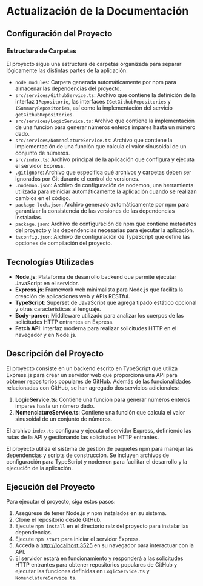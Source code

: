 # Actualización de la Documentación

## Configuración del Proyecto
### Estructura de Carpetas
El proyecto sigue una estructura de carpetas organizada para separar lógicamente las distintas partes de la aplicación:

- `node_modules`: Carpeta generada automáticamente por npm para almacenar las dependencias del proyecto.
- `src/services/GithubService.ts`: Archivo que contiene la definición de la interfaz `IRepositorie`, las interfaces `IGetGithubRepositories` y `ISummaryRepositories`, así como la implementación del servicio `getGithubRepositories`.
- `src/services/LogicService.ts`: Archivo que contiene la implementación de una función para generar números enteros impares hasta un número dado.
- `src/services/NomenclatureService.ts`: Archivo que contiene la implementación de una función que calcula el valor sinusoidal de un conjunto de números.
- `src/index.ts`: Archivo principal de la aplicación que configura y ejecuta el servidor Express.
- `.gitignore`: Archivo que especifica qué archivos y carpetas deben ser ignorados por Git durante el control de versiones.
- `.nodemon.json`: Archivo de configuración de nodemon, una herramienta utilizada para reiniciar automáticamente la aplicación cuando se realizan cambios en el código.
- `package-lock.json`: Archivo generado automáticamente por npm para garantizar la consistencia de las versiones de las dependencias instaladas.
- `package.json`: Archivo de configuración de npm que contiene metadatos del proyecto y las dependencias necesarias para ejecutar la aplicación.
- `tsconfig.json`: Archivo de configuración de TypeScript que define las opciones de compilación del proyecto.

## Tecnologías Utilizadas
- **Node.js**: Plataforma de desarrollo backend que permite ejecutar JavaScript en el servidor.
- **Express.js**: Framework web minimalista para Node.js que facilita la creación de aplicaciones web y APIs RESTful.
- **TypeScript**: Superset de JavaScript que agrega tipado estático opcional y otras características al lenguaje.
- **Body-parser**: Middleware utilizado para analizar los cuerpos de las solicitudes HTTP entrantes en Express.
- **Fetch API**: Interfaz moderna para realizar solicitudes HTTP en el navegador y en Node.js.

## Descripción del Proyecto
El proyecto consiste en un backend escrito en TypeScript que utiliza Express.js para crear un servidor web que proporciona una API para obtener repositorios populares de GitHub. Además de las funcionalidades relacionadas con GitHub, se han agregado dos servicios adicionales:

1. **LogicService.ts**: Contiene una función para generar números enteros impares hasta un número dado.
2. **NomenclatureService.ts**: Contiene una función que calcula el valor sinusoidal de un conjunto de números.

El archivo `index.ts` configura y ejecuta el servidor Express, definiendo las rutas de la API y gestionando las solicitudes HTTP entrantes.

El proyecto utiliza el sistema de gestión de paquetes npm para manejar las dependencias y scripts de construcción. Se incluyen archivos de configuración para TypeScript y nodemon para facilitar el desarrollo y la ejecución de la aplicación.

## Ejecución del Proyecto
Para ejecutar el proyecto, siga estos pasos:

1. Asegúrese de tener Node.js y npm instalados en su sistema.
2. Clone el repositorio desde GitHub.
3. Ejecute `npm install` en el directorio raíz del proyecto para instalar las dependencias.
4. Ejecute `npm start` para iniciar el servidor Express.
5. Acceda a [http://localhost:3525](http://localhost:3525) en su navegador para interactuar con la API.
6. El servidor estará en funcionamiento y responderá a las solicitudes HTTP entrantes para obtener repositorios populares de GitHub y ejecutar las funciones definidas en `LogicService.ts` y `NomenclatureService.ts`.

